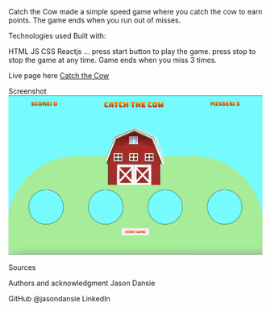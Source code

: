 Catch the Cow
made a simple speed game where you catch the cow to earn points. The game ends when you run out of misses.

Technologies used
Built with:

HTML
JS
CSS
Reactjs
...
press start button to play the game. press stop to stop the game at any time. Game ends when you miss 3 times.

Live page here
[Catch the Cow](https://tangerine-arithmetic-8e671a.netlify.app)

Screenshot
![Catch the Cow](./src/images/screenshot.png)

Sources

Authors and acknowledgment
Jason Dansie

GitHub @jasondansie
LinkedIn